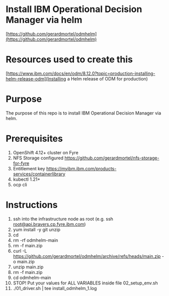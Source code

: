# Install IBM Operational Decision Manager via helm
[https://github.com/gerardmortel/odmhelm](https://github.com/gerardmortel/odmhelm)

# Resources used to create this
[https://www.ibm.com/docs/en/odm/8.12.0?topic=production-installing-helm-release-odm](Installing a Helm release of ODM for production)
[]()

# Purpose
The purpose of this repo is to install IBM Operational Decision Manager via helm.

# Prerequisites
1. OpenShift 4.12+ cluster on Fyre
2. NFS Storage configured https://github.com/gerardmortel/nfs-storage-for-fyre
3. Entitlement key https://myibm.ibm.com/products-services/containerlibrary
4. kubectl 1.21+
5. ocp cli

# Instructions
1. ssh into the infrastructure node as root (e.g. ssh root@api.bravers.cp.fyre.ibm.com)
2. yum install -y git unzip
3. cd
4. rm -rf odmhelm-main
5. rm -f main.zip
6. curl -L https://github.com/gerardmortel/odmhelm/archive/refs/heads/main.zip -o main.zip
7. unzip main.zip
8. rm -f main.zip
9. cd odmhelm-main
10. STOP! Put your values for ALL VARIABLES inside file 02_setup_env.sh
11. ./01_driver.sh | tee install_odmhelm_1.log
